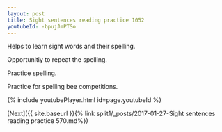 ```yaml
---
layout: post
title: Sight sentences reading practice 1052
youtubeId: -bpujJmPTSo
---
```

 
 
Helps to learn sight words and their spelling.

Opportunitiy to repeat the spelling. 

Practice spelling. 
 
Practice for spelling bee competitions. 
 
{% include youtubePlayer.html id=page.youtubeId %}
 
 

[Next]({{ site.baseurl }}{% link  split1/_posts/2017-01-27-Sight sentences reading practice 570.md%})
 
